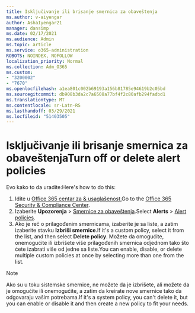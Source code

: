 ```yaml
---
title: Isključivanje ili brisanje smernica za obaveštenja
ms.author: v-aiyengar
author: AshaIyengar21
manager: dansimp
ms.date: 02/17/2021
ms.audience: Admin
ms.topic: article
ms.service: o365-administration
ROBOTS: NOINDEX, NOFOLLOW
localization_priority: Normal
ms.collection: Adm_O365
ms.custom:
- "3200002"
- "7670"
ms.openlocfilehash: a1ea801c002b69193a156b81785e94619b2c05bd
ms.sourcegitcommit: db908b3da2c7a6508a77bf4f2c80afb294fadbd1
ms.translationtype: MT
ms.contentlocale: sr-Latn-RS
ms.lasthandoff: 03/29/2021
ms.locfileid: "51403505"
---
```

# <a name="turn-off-or-delete-alert-policies"></a><span data-ttu-id="0353e-102">Isključivanje ili brisanje smernica za obaveštenja</span><span class="sxs-lookup"><span data-stu-id="0353e-102">Turn off or delete alert policies</span></span>

<span data-ttu-id="0353e-103">Evo kako to da uradite:</span><span class="sxs-lookup"><span data-stu-id="0353e-103">Here's how to do this:</span></span>

1. <span data-ttu-id="0353e-104">Idite u [Office 365 centar za & usaglašenost.](https://go.microsoft.com/fwlink/p/?linkid=2077143)</span><span class="sxs-lookup"><span data-stu-id="0353e-104">Go to the [Office 365 Security & Compliance Center](https://go.microsoft.com/fwlink/p/?linkid=2077143).</span></span>
1. <span data-ttu-id="0353e-105">Izaberite **Upozorenja**  >  [Smernice za obaveštenja](https://go.microsoft.com/fwlink/?linkid=2103208).</span><span class="sxs-lookup"><span data-stu-id="0353e-105">Select **Alerts** > [Alert policies](https://go.microsoft.com/fwlink/?linkid=2103208).</span></span>
1. <span data-ttu-id="0353e-106">Ako je reč o prilagođenim smernicama, izaberite je sa liste, a zatim izaberite stavku **Izbriši smernice**.</span><span class="sxs-lookup"><span data-stu-id="0353e-106">If it's a custom policy, select it from the list, and then select **Delete policy**.</span></span> <span data-ttu-id="0353e-107">Možete da omogućite, onemogućite ili izbrišete više prilagođenih smernica odjednom tako što ćete izabrati više od jedne sa liste.</span><span class="sxs-lookup"><span data-stu-id="0353e-107">You can enable, disable, or delete multiple custom policies at once by selecting more than one from the list.</span></span>

> [!NOTE]
> <span data-ttu-id="0353e-108">Ako su u toku sistemske smernice, ne možete da je izbrišete, ali možete da je omogućite ili onemogućite, a zatim da kreirate nove smernice tako da odgovaraju vašim potrebama.</span><span class="sxs-lookup"><span data-stu-id="0353e-108">If it's a system policy, you can't delete it, but you can enable or disable it and then create a new policy to fit your needs.</span></span>
